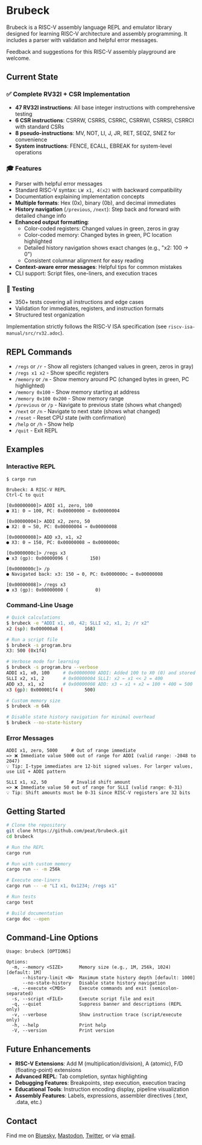 # Brubeck

Brubeck is a RISC-V assembly language REPL and emulator library designed for learning RISC-V architecture and assembly programming. It includes a parser with validation and helpful error messages.

Feedback and suggestions for this RISC-V assembly playground are welcome.

## Current State

### ✅ **Complete RV32I + CSR Implementation**
* **47 RV32I instructions**: All base integer instructions with comprehensive testing
* **6 CSR instructions**: CSRRW, CSRRS, CSRRC, CSRRWI, CSRRSI, CSRRCI with standard CSRs
* **8 pseudo-instructions**: MV, NOT, LI, J, JR, RET, SEQZ, SNEZ for convenience
* **System instructions**: FENCE, ECALL, EBREAK for system-level operations

### 🎓 **Features**
* Parser with helpful error messages
* Standard RISC-V syntax: `LW x1, 4(x2)` with backward compatibility
* Documentation explaining implementation concepts
* **Multiple formats**: Hex (0x), binary (0b), and decimal immediates
* **History navigation** (`/previous`, `/next`): Step back and forward with detailed change info
* **Enhanced output formatting**:
  - Color-coded registers: Changed values in green, zeros in gray
  - Color-coded memory: Changed bytes in green, PC location highlighted
  - Detailed history navigation shows exact changes (e.g., "x2: 100 → 0")
  - Consistent columnar alignment for easy reading
* **Context-aware error messages**: Helpful tips for common mistakes
* CLI support: Script files, one-liners, and execution traces

### 🧪 **Testing**
* 350+ tests covering all instructions and edge cases
* Validation for immediates, registers, and instruction formats
* Structured test organization

Implementation strictly follows the RISC-V ISA specification (see `riscv-isa-manual/src/rv32.adoc`).

## REPL Commands

* `/regs` or `/r` - Show all registers (changed values in green, zeros in gray)
* `/regs x1 x2` - Show specific registers
* `/memory` or `/m` - Show memory around PC (changed bytes in green, PC highlighted)
* `/memory 0x100` - Show memory starting at address
* `/memory 0x100 0x200` - Show memory range
* `/previous` or `/p` - Navigate to previous state (shows what changed)
* `/next` or `/n` - Navigate to next state (shows what changed)  
* `/reset` - Reset CPU state (with confirmation)
* `/help` or `/h` - Show help
* `/quit` - Exit REPL

## Examples

### Interactive REPL
```
$ cargo run

Brubeck: A RISC-V REPL
Ctrl-C to quit

[0x00000000]> ADDI x1, zero, 100
● X1: 0 → 100, PC: 0x00000000 → 0x00000004

[0x00000004]> ADDI x2, zero, 50
● X2: 0 → 50, PC: 0x00000004 → 0x00000008

[0x00000008]> ADD x3, x1, x2
● X3: 0 → 150, PC: 0x00000008 → 0x0000000c

[0x0000000c]> /regs x3
● x3 (gp): 0x00000096 (        150)

[0x0000000c]> /p
● Navigated back: x3: 150 → 0, PC: 0x0000000c → 0x00000008

[0x00000008]> /regs x3
● x3 (gp): 0x00000000 (          0)
```

### Command-Line Usage
```bash
# Quick calculations
$ brubeck -e "ADDI x1, x0, 42; SLLI x2, x1, 2; /r x2"
x2 (sp): 0x000000a8 (        168)

# Run a script file
$ brubeck -s program.bru
X3: 500 (0x1f4)

# Verbose mode for learning
$ brubeck -s program.bru --verbose
ADDI x1, x0, 100     # 0x00000000 ADDI: Added 100 to X0 (0) and stored result in X1 (100)
SLLI x2, x1, 2       # 0x00000004 SLLI: x2 ← x1 << 2 = 400
ADD x3, x1, x2       # 0x00000008 ADD: x3 ← x1 + x2 = 100 + 400 = 500
x3 (gp): 0x000001f4 (        500)

# Custom memory size
$ brubeck -m 64k

# Disable state history navigation for minimal overhead
$ brubeck --no-state-history
```

### Error Messages
```
ADDI x1, zero, 5000     # Out of range immediate
=> ❌ Immediate value 5000 out of range for ADDI (valid range: -2048 to 2047)
💡 Tip: I-type immediates are 12-bit signed values. For larger values, use LUI + ADDI pattern

SLLI x1, x2, 50         # Invalid shift amount
=> ❌ Immediate value 50 out of range for SLLI (valid range: 0-31)
💡 Tip: Shift amounts must be 0-31 since RISC-V registers are 32 bits
```

## Getting Started

```bash
# Clone the repository
git clone https://github.com/peat/brubeck.git
cd brubeck

# Run the REPL
cargo run

# Run with custom memory
cargo run -- -m 256k

# Execute one-liners
cargo run -- -e "LI x1, 0x1234; /regs x1"

# Run tests
cargo test

# Build documentation
cargo doc --open
```

## Command-Line Options

```
Usage: brubeck [OPTIONS]

Options:
  -m, --memory <SIZE>      Memory size (e.g., 1M, 256k, 1024) [default: 1M]
      --history-limit <N>  Maximum state history depth [default: 1000]
      --no-state-history   Disable state history navigation
  -e, --execute <CMDS>     Execute commands and exit (semicolon-separated)
  -s, --script <FILE>      Execute script file and exit
  -q, --quiet              Suppress banner and descriptions (REPL only)
  -v, --verbose            Show instruction trace (script/execute only)
  -h, --help               Print help
  -V, --version            Print version
```

## Future Enhancements

* **RISC-V Extensions**: Add M (multiplication/division), A (atomic), F/D (floating-point) extensions
* **Advanced REPL**: Tab completion, syntax highlighting
* **Debugging Features**: Breakpoints, step execution, execution tracing
* **Educational Tools**: Instruction encoding display, pipeline visualization
* **Assembly Features**: Labels, expressions, assembler directives (.text, .data, etc.)

## Contact

Find me on [Bluesky](https://bsky.app/profile/peat.org), [Mastodon](https://mastodon.social/@peat), [Twitter](https://twitter.com/peat), or via [email](mailto:peat@peat.org).
